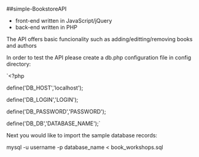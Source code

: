 ##simple-BookstoreAPI

* front-end written in JavaScript/jQuery
* back-end written in PHP

The API offers basic funcionality such as adding/editting/removing books and authors

In order to test the API please create a db.php configuration file in config directory:

`<?php

define('DB_HOST','localhost');

define('DB_LOGIN','LOGIN');

define('DB_PASSWORD','PASSWORD');

define('DB_DB','DATABASE_NAME');`

Next you would like to import the sample database records:

mysql -u username -p database_name < book_workshops.sql